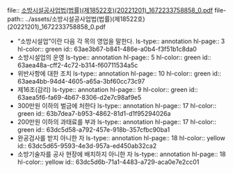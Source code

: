 file:: [소방시설공사업법(법률)(제18522호)(20221201)_1672233758858_0.pdf](../assets/소방시설공사업법(법률)(제18522호)(20221201)_1672233758858_0.pdf)
file-path:: ../assets/소방시설공사업법(법률)(제18522호)(20221201)_1672233758858_0.pdf

- “소방시설업”이란 다음 각 목의 영업을 말한다.
  ls-type:: annotation
  hl-page:: 3
  hl-color:: green
  id:: 63ae3b67-b841-486e-a0b4-f3f51b1c8da0
- 소방시설업의 운영
  ls-type:: annotation
  hl-page:: 5
  hl-color:: green
  id:: 63aea48a-cff2-4c72-b314-f60711534a5c
- 위반사항에 대한 조치
  ls-type:: annotation
  hl-page:: 10
  hl-color:: green
  id:: 63aea4bb-94d4-4605-a65a-3bf60cc73c97
- 제16조(감리)
  ls-type:: annotation
  hl-page:: 9
  hl-color:: green
  id:: 63aea5f6-fa69-4b67-8306-d2e7c98af9e5
- 300만원 이하의 벌금에 처한다
  ls-type:: annotation
  hl-page:: 17
  hl-color:: green
  id:: 63b7dea7-b953-4862-81d1-d1f95294026a
- 200만원 이하의 과태료를 부과
  ls-type:: annotation
  hl-page:: 17
  hl-color:: green
  id:: 63dc5d58-a792-457e-918b-357cfbc90ba1
- 완공검사를 받지 아니한 자
  ls-type:: annotation
  hl-page:: 18
  hl-color:: yellow
  id:: 63dc5d65-9593-4e3d-957a-ed450ab32ca2
- 소방기술자를 공사 현장에 배치하지 아니한 자
  ls-type:: annotation
  hl-page:: 18
  hl-color:: yellow
  id:: 63dc5d6b-71a1-4483-a729-aca0e7e2cc01